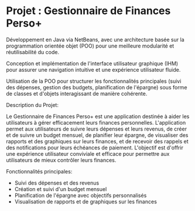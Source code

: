 # Projet : Gestionnaire de Finances Perso+

Développement en Java via NetBeans, avec une architecture basée sur la programmation orientée objet (POO) pour une meilleure modularité et réutilisabilité du code.

Conception et implémentation de l'interface utilisateur graphique (IHM) pour assurer une navigation intuitive et une expérience utilisateur fluide.

Utilisation de la POO pour structurer les fonctionnalités principales (suivi des dépenses, gestion des budgets, planification de l'épargne) sous forme de classes et d'objets interagissant de manière cohérente.

Description du Projet: 

Le Gestionnaire de Finances Perso+ est une application destinée à aider les utilisateurs à gérer efficacement leurs finances personnelles. L'application permet aux utilisateurs de suivre leurs dépenses et leurs revenus, de créer et de suivre un budget mensuel, de planifier leur épargne, de visualiser des rapports et des graphiques sur leurs finances, et de recevoir des rappels et des notifications pour leurs échéances de paiement. L'objectif est d'offrir une expérience utilisateur conviviale et efficace pour permettre aux utilisateurs de mieux contrôler leurs finances.

Fonctionnalités principales:

- Suivi des dépenses et des revenus
- Création et suivi d'un budget mensuel
- Planification de l'épargne avec objectifs personnalisés
- Visualisation de rapports et de graphiques sur les finances
